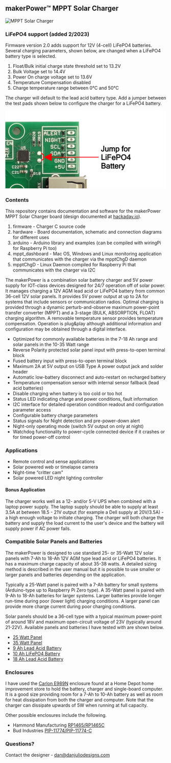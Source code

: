 ## makerPower™ MPPT Solar Charger

![MPPT Solar Charger](hardware/pictures/35_00082_02.png)

### LiFePO4 support (added 2/2023)
Firmware version 2.0 adds support for 12V (4-cell) LiFePO4 batteries.  Several charging parameters, shown below, are changed when a LiFePO4 battery type is selected.

1. Float/Bulk initial charge state threshold set to 13.2V
2. Bulk Voltage set to 14.4V
3. Power On charge voltage set to 13.6V
4. Temperature Compensation disabled
5. Charge temperature range between 0°C and 50°C

The charger will default to the lead acid battery type.  Add a jumper between the test pads shown below to configure the charger for a LiFePO4 battery.

![LiFePO4 configuration](hardware/pictures/LiFePO4_jumper.png)

### Contents
This repository contains documentation and software for the makerPower MPPT Solar Charger board (design documented at [hackaday.io](https://hackaday.io/project/161351-solar-mppt-charger-for-247-iot-devices)).  

1. firmware - Charger C source code
2. hardware - Board documentation, schematic and connection diagrams for different uses
3. arduino - Arduino library and examples (can be compiled with wiringPi for Raspberry Pi too)
4. mppt_dashboard - Mac OS, Windows and Linux monitoring application that communicates with the charger via the mpptChgD daemon
5. mpptChgD - Linux Daemon compiled for Raspberry Pi that communicates with the charger via I2C

The makerPower is a combination solar battery charger and 5V power supply for IOT-class devices designed for 24/7 operation off of solar power. It manages charging a 12V AGM lead acid or LiFePO4 battery from common 36-cell 12V solar panels.  It provides 5V power output at up to 2A for systems that include sensors or communication radios.  Optimal charging is provided through a dynamic perturb-and-observe maximum power-point transfer converter (MPPT) and a 3-stage (BULK, ABSORPTION, FLOAT) charging algorithm.  A removable temperature sensor provides temperature compensation.  Operation is plug&play although additional information and configuration may be obtained through a digital interface.

* Optimized for commonly available batteries in the 7-18 Ah range and solar panels in the 10-35 Watt range
* Reverse Polarity protected solar panel input with press-to-open terminal block
* Fused battery input with press-to-open terminal block
* Maximum 2A at 5V output on USB Type A power output jack and solder header
* Automatic low-battery disconnect and auto-restart on recharged battery
* Temperature compensation sensor with internal sensor fallback (lead acid batteries)
* Disable charging when battery is too cold or too hot
* Status LED indicating charge and power conditions, fault information
* I2C interface for detailed operation condition readout and configuration parameter access
* Configurable battery charge parameters
* Status signals for Night detection and pre-power-down alert
* Night-only operating mode (switch 5V output on only at night)
* Watchdog functionality to power-cycle connected device if it crashes or for timed power-off control

### Applications
* Remote control and sense applications
* Solar powered web or timelapse camera
* Night-time “critter cam"
* Solar powered LED night lighting controller

#### Bonus Application
The charger works well as a 12- and/or 5-V UPS when combined with a laptop power supply.  The laptop supply should be able to supply at least 3.5A at between 18.5 - 21V output (for example a Dell supply at 20V/3.5A) - a high enough voltage to initiate charging.  The charger will both charge the battery and supply the load current to the user's device and the battery will supply power if AC power fails.

### Compatible Solar Panels and Batteries
The makerPower is designed to use standard 25- or 35-Watt 12V solar panels with 7-Ah to 18-Ah 12V AGM type lead acid or LiFePO4 batteries. It has a maximum charge capacity of about 35-38 watts. A detailed sizing method is described in the user manual but it is possible to use smaller or larger panels and batteries depending on the application.

Typically a 25-Watt panel is paired with a 7-Ah battery for small systems (Arduino-type up to Raspberry Pi Zero type). A 35-Watt panel is paired with 9-Ah to 18-Ah batteries for larger systems. Larger batteries provide longer run-time during poor (lower light) charging conditions. A larger panel can provide more charge current during poor charging conditions.

Solar panels should be a 36-cell type with a typical maximum power-point of around 18V and maximum open-circuit voltage of 23V (typically around 21-22V). Available panels and batteries I have tested with are shown below.

* [25 Watt Panel](https://www.amazon.com/gp/product/B014UND3LA)
* [35 Watt Panel](https://www.amazon.com/gp/product/B01G1II6LY)
* [9 Ah Lead Acid Battery](https://www.amazon.com/Power-Sonic-PS-1290-Rechargeable-Battery-Terminals/dp/B002L6R130)
* [10 Ah LiFePO4 Battery](https://www.amazon.com/ExpertPower-Lithium-Rechargeable-2500-7000-lifetime/dp/B07X3Y3LS5)
* [18 Ah Lead Acid Battery](https://www.amazon.com/ExpertPower-EXP12180-Rechargeable-Battery-Bolts/dp/B00A82A3RK)

### Enclosures

I have used the [Carlon E989N](https://www.homedepot.com/p/Carlon-8-in-x-4-in-PVC-Junction-Box-E989N-CAR/100404099) enclosure found at a Home Depot home improvement store to hold the battery, charger and single-board computer.  It is a good size providing room for a 7-Ah to 10-Ah battery as well as room for heat dissipation from both the charger and computer.  Note that the charger can dissipate upwards of 5W when running at full capacity.

Other possible enclosures include the following.

* Hammond Manufacturing [RP1465/RP1465C](https://www.hammfg.com/electronics/small-case/plastic/rp)
* Bud Industries [PIP-11774/PIP-11774-C](https://www.budind.com/view/NEMA+Boxes/NEMA+4X+-+PIP)

### Questions?

Contact the designer - dan@danjuliodesigns.com
